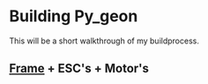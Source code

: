 # Building Py_geon

This will be a short walkthrough of my buildprocess.


## [Frame](https://github.com/git-blame-BUK/Py_geon/blob/60efe27037a19da123ca0fa3853ad5ad02b12a52/building%20Py_geon/Hardware.md?plain=1#LL3C1-L3C1) + ESC's + Motor's

